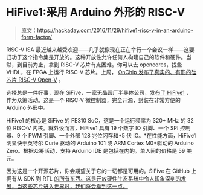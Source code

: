 # HiFive1:采用 Arduino 外形的 RISC-V

> 原文：<https://hackaday.com/2016/11/29/hifive1-risc-v-in-an-arduino-form-factor/>

RISC-V ISA 最近越来越受欢迎——几乎就像现在正在举行一个会议一样——这要归功于这个指令集是开放的。这种开放性允许任何人构建自己的软件和硬件。当然，到目前为止，拿到 RISC-V 芯片有点困难。你可以去 opencores，找些 VHDL，在 FPGA 上运行 RISC-V 芯片。上周， [OnChip 发布了真实的、有形的硅芯片 RISC-V Open-V](http://hackaday.com/2016/11/22/mrisc-v-the-first-open-source-risc-v-microcontroller/) 。

选择总是一件好事，现在 SiFive，一家无晶圆厂半导体公司，[发布了 HiFive1](https://www.crowdsupply.com/sifive/hifive1) ，作为众筹活动。这是一个 RISC-V 微控制器，完全开源，封装在非常方便的 Arduino 外形中。

HiFive1 的核心是 SiFive 的 FE310 SoC，这是一个运行频率为 320+ MHz 的 32 位 RISC-V 内核。就外设而言，HiFive1 具有 19 个数字 IO 引脚、一个 SPI 控制器、9 个 PWM 引脚、一个外部 128 兆位闪存和*5 伏 IO。*在性能方面，HiFive1 明显快于英特尔 Curie 驱动的 Arduino 101 或 ARM Cortex M0+驱动的 Arduino Zero。根据众筹活动，支持 Arduino IDE 是包括在内的。单人间的价格是 59 美元。

因为这是一个开源芯片，你会期望关于它的一切都是可用的。SiFive 在 GitHub 上拥有从 SDK 到 RTL [的所有东西。这是开放硬件生态系统中令人印象深刻的发展，当这些芯片进入世界时，我们将会看到这一点。](https://github.com/sifive/freedom)